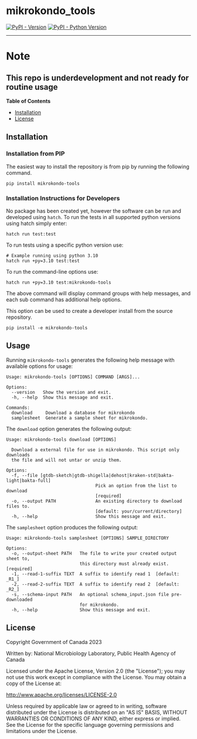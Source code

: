 # mikrokondo_tools

[![PyPI - Version](https://img.shields.io/pypi/v/mikrokondo-tools.svg)](https://pypi.org/project/mikrokondo-tools)
[![PyPI - Python Version](https://img.shields.io/pypi/pyversions/mikrokondo-tools.svg)](https://pypi.org/project/mikrokondo-tools)

-----

# Note

## This repo is underdevelopment and not ready for routine usage

**Table of Contents**

- [Installation](#installation)
- [License](#license)

## Installation

### Installation from PIP

The easiest way to install the repository is from pip by running the following command.

```
pip install mikrokondo-tools
```

### Installation Instructions for Developers

No package has been created yet, however the software can be run and developed using `hatch`. To run the tests in all supported python versions using hatch simply enter:
```
hatch run test:test
```

To run tests using a specific python version use:

```
# Example running using python 3.10
hatch run +py=3.10 test:test
```

To run the command-line options use:

```
hatch run +py=3.10 test:mikrokondo-tools
```

The above command will display command groups with help messages, and each sub command has additional help options.

This option can be used to create a developer install from the source repository.

```console
pip install -e mikrokondo-tools
```

## Usage

Running `mikrokondo-tools` generates the following help message with available options for usage:

```
Usage: mikrokondo-tools [OPTIONS] COMMAND [ARGS]...

Options:
  --version   Show the version and exit.
  -h, --help  Show this message and exit.

Commands:
  download     Download a database for mikrokondo
  samplesheet  Generate a sample sheet for mikrokondo.
```

The `download` option generates the following output:

```
Usage: mikrokondo-tools download [OPTIONS]

  Download a external file for use in mikrokondo. This script only downloads
  the file and will not untar or unzip them.

Options:
  -f, --file [gtdb-sketch|gtdb-shigella|dehost|kraken-std|bakta-light|bakta-full]
                                  Pick an option from the list to download
                                  [required]
  -o, --output PATH               An existing directory to download files to.
                                  [default: your/current/directory]
  -h, --help                      Show this message and exit.
```


The `samplesheet` option produces the following output:

```
Usage: mikrokondo-tools samplesheet [OPTIONS] SAMPLE_DIRECTORY

Options:
  -o, --output-sheet PATH   The file to write your created output sheet to,
                            this directory must already exist.  [required]
  -1, --read-1-suffix TEXT  A suffix to identify read 1  [default: _R1_]
  -2, --read-2-suffix TEXT  A suffix to identify read 2  [default: _R2_]
  -s, --schema-input PATH   An optional schema_input.json file pre-downloaded
                            for mikrokondo.
  -h, --help                Show this message and exit.
```


## License

Copyright Government of Canada 2023

Written by: National Microbiology Laboratory, Public Health Agency of Canada

Licensed under the Apache License, Version 2.0 (the "License"); you may not use this work except in compliance with the License. You may obtain a copy of the License at:

http://www.apache.org/licenses/LICENSE-2.0

Unless required by applicable law or agreed to in writing, software distributed under the License is distributed on an "AS IS" BASIS, WITHOUT WARRANTIES OR CONDITIONS OF ANY KIND, either express or implied. See the License for the specific language governing permissions and limitations under the License.
